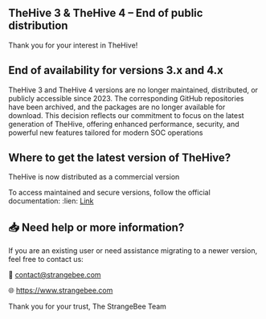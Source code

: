 ## TheHive 3 & TheHive 4 – End of public distribution

Thank you for your interest in TheHive!


## End of availability for versions 3.x and 4.x

TheHive 3 and TheHive 4 versions are no longer maintained, distributed, or publicly accessible since 2023.
The corresponding GitHub repositories have been archived, and the packages are no longer available for download.
This decision reflects our commitment to focus on the latest generation of TheHive, offering enhanced performance, security,
and powerful new features tailored for modern SOC operations


## Where to get the latest version of TheHive?

TheHive is now distributed as a commercial version

To access maintained and secure versions, follow the official documentation:
 :lien: [Link](https://docs.strangebee.com)

## :inbox_tray: Need help or more information?

If you are an existing user or need assistance migrating to a newer version, feel free to contact us:  

📧 contact@strangebee.com

:globe_with_meridians: https://www.strangebee.com

Thank you for your trust,
The StrangeBee Team
